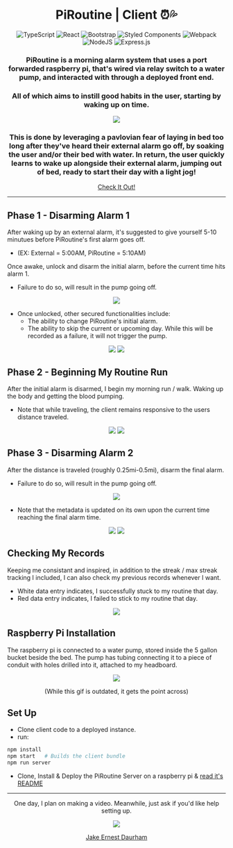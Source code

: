 
<div align="center">
  
# PiRoutine | Client ⏰💦

![TypeScript](https://img.shields.io/badge/typescript-%23007ACC.svg?style=for-the-badge&logo=typescript&logoColor=white)
![React](https://img.shields.io/badge/react-%2320232a.svg?style=for-the-badge&logo=react&logoColor=%2361DAFB)
![Bootstrap](https://img.shields.io/badge/bootstrap-%23563D7C.svg?style=for-the-badge&logo=bootstrap&logoColor=white)
![Styled Components](https://img.shields.io/badge/styled--components-DB7093?style=for-the-badge&logo=styled-components&logoColor=white)
![Webpack](https://img.shields.io/badge/webpack-%238DD6F9.svg?style=for-the-badge&logo=webpack&logoColor=black)
![NodeJS](https://img.shields.io/badge/node.js-6DA55F?style=for-the-badge&logo=node.js&logoColor=white)
![Express.js](https://img.shields.io/badge/express.js-%23404d59.svg?style=for-the-badge&logo=express&logoColor=%2361DAFB)
  
###  PiRoutine is a morning alarm system that uses a port forwarded raspberry pi, that's wired via relay switch to a water pump, and interacted with through a deployed front end. 
 ### All of which aims to instill good habits in the user, starting by waking up on time. 

![](https://media.giphy.com/media/u6WXNK5Z5AObZ9eOaa/giphy.gif)
 
###  This is done by leveraging a pavlovian fear of laying in bed too long after they've heard their external alarm go off, by soaking the user and/or their bed with water. In return, the user quickly learns to wake up alongside their external alarm, jumping out of bed, ready to start their day with a light jog!
[Check It Out!](https://piroutine.com)
</div>

---
## Phase 1 - Disarming Alarm 1
  After waking up by an external alarm, it's suggested to give yourself 5-10 minutues before PiRoutine's first alarm goes off. 
- (EX: External = 5:00AM, PiRoutine = 5:10AM)

Once awake, unlock and disarm the initial alarm, before the current time hits alarm 1. 
- Failure to do so, will result in the pump going off.
<div align="center">

![](https://media.giphy.com/media/4T9FrMFKvVCOVPt3AD/giphy.gif)
</div>

- Once unlocked, other secured functionalities include: 
  - The ability to change PiRoutine's initial alarm.
  - The ability to skip the current or upcoming day. While this will be recorded as a failure, it will not trigger the pump.
<div align="center">

![](https://media.giphy.com/media/nf0ISX16TTOGgOZEtK/giphy.gif)
![](https://media.giphy.com/media/rTDwskhKtKKgtJgjgK/giphy.gif)
</div>

## Phase 2 - Beginning My Routine Run
  After the initial alarm is disarmed, I begin my morning run / walk. Waking up the body and getting the blood pumping.
- Note that while traveling, the client remains responsive to the users distance traveled. 
<div align="center">

![](https://media.giphy.com/media/bu7f1pVmXjfIxsCIvN/giphy.gif)
![](https://media.giphy.com/media/JpCnppJj1nx25lgt79/giphy.gif)
</div>
  
## Phase 3 - Disarming Alarm 2
  After the distance is traveled (roughly 0.25mi-0.5mi), disarm the final alarm. 
- Failure to do so, will result in the pump going off. 
<div align="center">

![](https://media.giphy.com/media/4T9FrMFKvVCOVPt3AD/giphy.gif)
</div>
  
- Note that the metadata is updated on its own upon the current time reaching the final alarm time.
<div align="center">

![](https://media.giphy.com/media/3ZEJjQsOq5FoqUi98H/giphy.gif)
![](https://media.giphy.com/media/7BiZOPkTaZxtDM28F4/giphy.gif)
</div>

## Checking My Records
  Keeping me consistant and inspired, in addition to the streak / max streak tracking I included, I can also check my previous records whenever I want.
- White data entry indicates, I successfully stuck to my routine that day.
- Red data entry indicates, I failed to stick to my routine that day.
<div align="center">

![](https://media.giphy.com/media/Vx0uMBsm3K6pU9FqBT/giphy.gif)
</div>
    
## Raspberry Pi Installation
  The raspberry pi is connected to a water pump, stored inside the 5 gallon bucket beside the bed. The pump has tubing connecting it to a piece of conduit with holes drilled into it, attached to my headboard. 


<div align="center">

![](https://media.giphy.com/media/BOUoNFCUU2GLJcLk6I/giphy-downsized.gif)

(While this gif is outdated, it gets the point across)
</div>

## Set Up
- Clone client code to a deployed instance.
- run: 
``` sh
npm install
npm start   # Builds the client bundle
npm run server
```
- Clone, Install & Deploy the PiRoutine Server on a raspberry pi & [read it's README](https://github.com/daurham/PiRoutine-Pi-Server)

<div align="center">

---
  
One day, I plan on making a video. Meanwhile, just ask if you'd like help setting up. 

![](https://media.giphy.com/media/4T9FrMFKvVCOVPt3AD/giphy.gif)

[Jake Ernest Daurham](https://daurham.com/)
</div>
